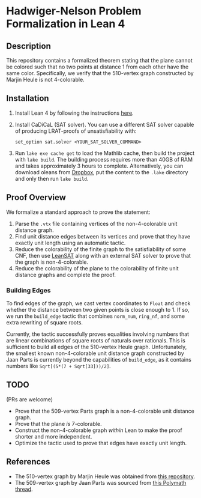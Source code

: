 # Hadwiger-Nelson Problem Formalization in Lean 4

## Description

This repository contains a formalized theorem stating that the plane cannot be colored such that no two points at distance 1 from each other have the same color. Specifically, we verify that the 510-vertex graph constructed by Marjin Heule is not 4-colorable.

## Installation

1. Install Lean 4 by following the instructions [here](https://leanprover-community.github.io/get_started.html).
2. Install CaDiCaL (SAT solver). You can use a different SAT solver capable of producing LRAT-proofs of unsatisfiability with:

   ```lean
   set_option sat.solver <YOUR_SAT_SOLVER_COMMAND>
   ```
3. Run `lake exe cache get` to load the Mathlib cache, then build the project with `lake build`. The building process requires more than 40GB of RAM and takes approximately 3 hours to complete. Alternatively, you can download oleans from [Dropbox](https://www.dropbox.com/scl/fi/f1gd4gi9dfuse8b1idvki/build.zip?rlkey=vtvfgkfyegzpgu6nhf17jic4e&st=zry5okw0&dl=0), put the content to the `.lake` directory and only then run `lake build`.

## Proof Overview

We formalize a standard approach to prove the statement:

1. Parse the `.vtx` file containing vertices of the non-4-colorable unit distance graph.
2. Find unit distance edges between its vertices and prove that they have exactly unit length using an automatic tactic.
3. Reduce the colorability of the finite graph to the satisfiability of some CNF, then use [LeanSAT](https://github.com/leanprover/leansat) along with an external SAT solver to prove that the graph is non-4-colorable.
4. Reduce the colorability of the plane to the colorability of finite unit distance graphs and complete the proof.

### Building Edges

To find edges of the graph, we cast vertex coordinates to `Float` and check whether the distance between two given points is close enough to 1. If so, we run the `build_edge` tactic that combines `norm_num`, `ring_nf`, and some extra rewriting of square roots.

Currently, the tactic successfully proves equalities involving numbers that are linear combinations of square roots of naturals over rationals. This is sufficient to build all edges of the 510-vertex Heule graph. Unfortunately, the smallest known non-4-colorable unit distance graph constructed by Jaan Parts is currently beyond the capabilities of `build_edge`, as it contains numbers like `Sqrt[(5*(7 + Sqrt[33]))/2]`.

## TODO
(PRs are welcome)
- Prove that the 509-vertex Parts graph is a non-4-colorable unit distance graph.
- Prove that the plane *is* 7-colorable.
- Construct the non-4-colorable graph *within* Lean to make the proof shorter and more independent.
- Optimize the tactic used to prove that edges have exactly unit length.
  
## References
- The 510-vertex graph by Marjin Heule was obtained from [this repository](https://github.com/marijnheule/CNP-SAT/).
- The 509-vertex graph by Jaan Parts was sourced from [this Polymath thread](https://dustingmixon.wordpress.com/2019/12/12/polymath16-fifteenth-thread-writing-the-paper-and-chasing-down-loose-ends/).
